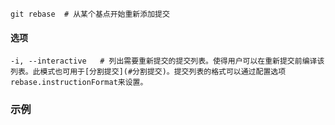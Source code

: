 ```
git rebase	# 从某个基点开始重新添加提交
```



#### 选项

```
-i, --interactive	# 列出需要重新提交的提交列表。使得用户可以在重新提交前编译该列表。此模式也可用于[分割提交](#分割提交)。提交列表的格式可以通过配置选项rebase.instructionFormat来设置。
```

### 示例

